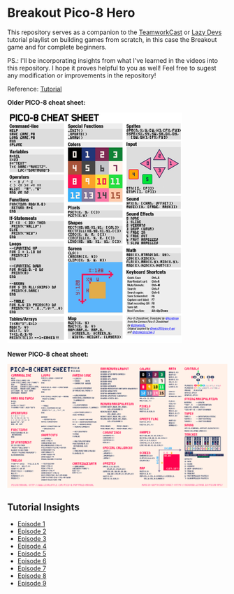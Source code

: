 # Breakout Pico-8 Hero

This repository serves as a companion to the [TeamworkCast](https://www.youtube.com/@TeamworkCast) or [Lazy Devs](https://www.youtube.com/@LazyDevs) tutorial playlist on building games from scratch, in this case the Breakout game and for complete beginners.

PS.: I'll be incorporating insights from what I've learned in the videos into this repository. I hope it proves helpful to you as well! 
Feel free to sugest any modification or improvements in the repository!

Reference: [Tutorial](https://youtube.com/playlist?list=PLea8cjCua_P0qjjiG8G5FBgqwpqMU7rBk&si=QSzfSuZvIDRNSmiD) 

**Older PICO-8 cheat sheet:**

<img src="./cheatsheet/older.png" width="400"/>

**Newer PICO-8 cheat sheet:** 

<img src="./cheatsheet/newer.png" width="800"/>

## Tutorial Insights

- [Episode 1](./docs/tutorials/Breakout%20%231%20-%20Hello%20World%20-%20Pico-8%20Hero.md)
- [Episode 2](./docs/tutorials/Breakout%20%232%20-%20Functions%20and%20Variables%20-%20Pico-8%20Hero.md)
- [Episode 3](./docs/tutorials/Breakout%20%233%20-%20IF-Statements%20-%20Pico-8%20Hero.md)
- [Episode 4](./docs/tutorials/Breakout%20%234%20-%20Sound%20Effects%20-%20Pico-8%20Hero.md)
- [Episode 5](./docs/tutorials/Breakout%20%235%20-%20Moving%20the%20Paddle%20-%20Pico-8%20Hero.md)
- [Episode 6](./docs/tutorials/Breakout%20%236%20-%20Collision%20-%20Pico-8%20Hero.md)
- [Episode 7](./docs/tutorials/Breakout%20%237%20-%20More%20Collision%20-%20Pico-8%20Hero.md)
- [Episode 8](./docs/tutorials/Breakout%20%238%20-%20Final%20Collision%20-%20Pico-8%20Hero.md)
- [Episode 9](./docs/tutorials/Breakout%20%239%20-%20Game%20States%20-%20Pico-8%20Hero.md)

